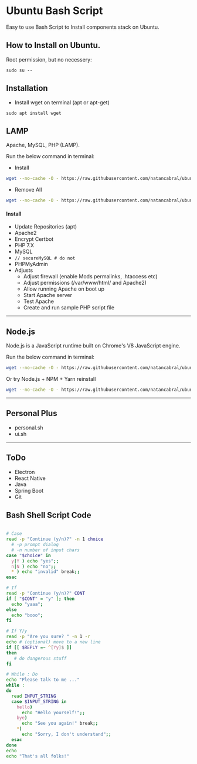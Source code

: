# Ubuntu Bash Script 
Easy to use Bash Script to Install components stack on Ubuntu. 
## How to Install on Ubuntu.

Root permission, but no necessery:

```
sudo su --
```

## Installation

* Install wget on terminal (apt or apt-get)

```
sudo apt install wget
```

## LAMP
Apache, MySQL, PHP (LAMP).

Run the below command in terminal:

* Install 
```bash
wget --no-cache -O - https://raw.githubusercontent.com/natancabral/ubuntu-bash-script-config/main/run/lamp.sh | bash
```

* Remove All

```bash
wget --no-cache -O - https://raw.githubusercontent.com/natancabral/ubuntu-bash-script-config/main/run/uninstall-lamp.sh | bash
```

#### Install

* Update Repositories (apt)
* Apache2
* Encrypt Certbot
* PHP 7.X
* MySQL
* ```// secureMySQL # do not```
* PHPMyAdmin
* Adjusts
  * Adjust firewall (enable Mods permalinks, .htaccess etc)
  * Adjust permissions (/var/www/html/ and Apache2)
  * Allow running Apache on boot up
  * Start Apache server
  * Test Apache
  * Create and run sample PHP script file

---

## Node.js
Node.js is a JavaScript runtime built on Chrome's V8 JavaScript engine.

Run the below command in terminal:
```bash
wget --no-cache -O - https://raw.githubusercontent.com/natancabral/ubuntu-bash-script-config/main/run/node-js.sh | bash
```
Or try Node.js + NPM + Yarn reinstall
```bash
wget --no-cache -O - https://raw.githubusercontent.com/natancabral/ubuntu-bash-script-config/main/run/node-js-npm-yarn-reinstall.sh | bash
```
---

## Personal Plus
* personal.sh
* ui.sh

---

## ToDo
* Electron
* React Native
* Java
* Spring Boot
* Git


## Bash Shell Script Code

```bash

# Case
read -p "Continue (y/n)?" -n 1 choice 
  # -p prompt dialog
  # -n number of input chars 
case "$choice" in 
  y|Y ) echo "yes";;
  n|N ) echo "no";;
  * ) echo "invalid" break;;
esac

# If
read -p "Continue (y/n)?" CONT
if [ "$CONT" = "y" ]; then
  echo "yaaa";
else
  echo "booo";
fi

# If Y/y
read -p "Are you sure? " -n 1 -r
echo # (optional) move to a new line
if [[ $REPLY =~ ^[Yy]$ ]]
then
   # do dangerous stuff
fi

# While : Do
echo "Please talk to me ..."
while :
do
  read INPUT_STRING
  case $INPUT_STRING in
    hello) 
      echo "Hello yourself!";;
    bye)
      echo "See you again!" break;;
    *) 
      echo "Sorry, I don't understand";;
  esac
done
echo 
echo "That's all folks!"
```
